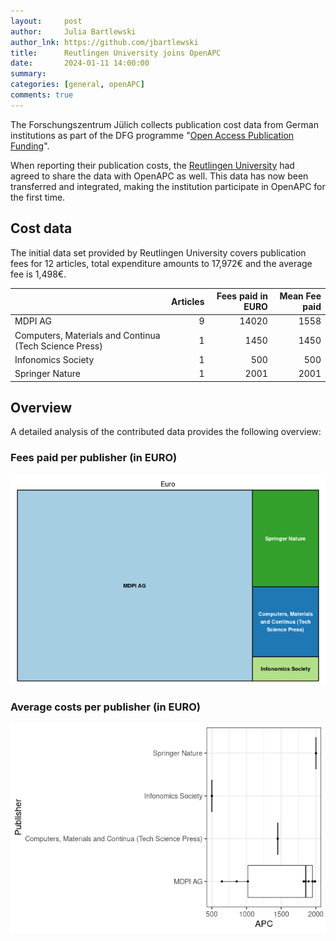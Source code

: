 ```yaml
---
layout:     post
author:     Julia Bartlewski
author_lnk: https://github.com/jbartlewski
title:      Reutlingen University joins OpenAPC
date:       2024-01-11 14:00:00
summary:    
categories: [general, openAPC]
comments: true
---
```





The Forschungszentrum Jülich collects publication cost data from German institutions as part of the DFG programme "[Open Access Publication Funding](https://www.fz-juelich.de/en/zb/open-science/open-access/monitoring-dfg-oa-publication-funding)".

When reporting their publication costs, the [Reutlingen University](https://www.reutlingen-university.de/en/) had agreed to share the data with OpenAPC as well. This data has now been transferred and integrated, making the institution participate in OpenAPC for the first time.


## Cost data



The initial data set provided by Reutlingen University covers publication fees for 12 articles, total expenditure amounts to 17,972€ and the average fee is 1,498€.



|                                                       | Articles| Fees paid in EURO| Mean Fee paid|
|:------------------------------------------------------|--------:|-----------------:|-------------:|
|MDPI AG                                                |        9|             14020|          1558|
|Computers, Materials and Continua (Tech Science Press) |        1|              1450|          1450|
|Infonomics Society                                     |        1|               500|           500|
|Springer Nature                                        |        1|              2001|          2001|



## Overview

A detailed analysis of the contributed data provides the following overview:

### Fees paid per publisher (in EURO)

![plot of chunk tree_reutlingen_2024_01_11_full](/figure/tree_reutlingen_2024_01_11_full-1.png)

###  Average costs per publisher (in EURO)

![plot of chunk box_reutlingen_2024_01_11_publisher_full](/figure/box_reutlingen_2024_01_11_publisher_full-1.png)
